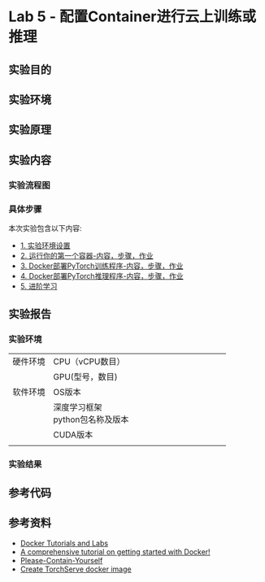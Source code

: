 # Lab 5 - 配置Container进行云上训练或推理

## 实验目的

## 实验环境

## 实验原理

## 实验内容

### 实验流程图

### 具体步骤

本次实验包含以下内容:

* [1. 实验环境设置](setup.md)
* [2. 运行你的第一个容器-内容，步骤，作业](alpine.md)
* [3. Docker部署PyTorch训练程序-内容，步骤，作业](train.md)
* [4. Docker部署PyTorch推理程序-内容，步骤，作业](inference.md)
* [5. 进阶学习](extend.md)

## 实验报告

### 实验环境

||||
|--------|--------------|--------------------------|
|硬件环境|CPU（vCPU数目）|&nbsp; &nbsp; &nbsp; &nbsp; &nbsp; &nbsp; &nbsp; &nbsp; &nbsp; &nbsp; &nbsp; &nbsp; &nbsp; &nbsp; &nbsp; &nbsp; &nbsp; &nbsp; &nbsp; &nbsp; |
||GPU(型号，数目)||
|软件环境|OS版本||
||深度学习框架<br>python包名称及版本||
||CUDA版本||
||||

### 实验结果

## 参考代码

## 参考资料

* [Docker Tutorials and Labs](https://github.com/docker/labs/)
* [A comprehensive tutorial on getting started with Docker!](https://github.com/prakhar1989/docker-curriculum)
* [Please-Contain-Yourself](https://github.com/dylanlrrb/Please-Contain-Yourself)
* [Create TorchServe docker image](https://github.com/pytorch/serve/tree/master/docker)


